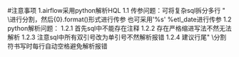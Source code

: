 #注意事项
1.airflow采用python解析HQL
  1.1 传参问题：可将复杂sql拆分多行 " \进行分割，然后{0}.format()形式进行传参
              也可采用'%s' %etl_date进行传参
  1.2 python解析问题：
      1.2.1 首先sql中不能存在注释
      1.2.2 存在严格缩进写法不然无法解析
      1.2.3 注意sql中所有双引号改为单引号不然解析报错
      1.2.4 建议行尾" \分割符书写时每行自动空格避免解析报错